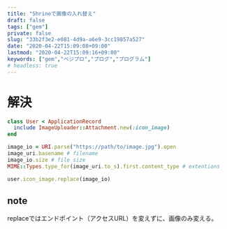 ```yaml
---
title: "Shrineで画像の入れ替え"
draft: false
tags: ["gem"]
private: false
slug: "33b2f3e2-e081-4d9a-a6e9-3cc19857a527"
date: "2020-04-22T15:09:08+09:00"
lastmod: "2020-04-22T15:09:16+09:00"
keywords: ["gem","ベジプロ","プログ","プログラム"]
# headless: true
---
```


# 解決
```rb
class User < ApplicationRecord
  include ImageUploader::Attachment.new(:icon_image)
end

image_io = URI.parse("https://path/to/image.jpg").open
image_uri.basename # filename
image_io.size # file size
MIME::Types.type_for(image_uri.to_s).first.content_type # extentions

user.icon_image.replace(image_io)
```

## note
replaceではエンドポイント（アクセスURL）を変えずに、画像のみ変える。
